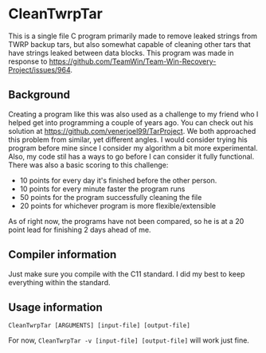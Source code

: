 # CleanTwrpTar
This is a single file C program primarily made to remove leaked strings from TWRP backup tars, but also somewhat capable of cleaning other tars that have strings leaked between data blocks. This program was made in response to https://github.com/TeamWin/Team-Win-Recovery-Project/issues/964. 

## Background
Creating a program like this was also used as a challenge to my friend who I helped get into programming a couple of years ago. You can check out his solution at https://github.com/venerjoel99/TarProject. We both approached this problem from similar, yet different angles. I would consider trying his program before mine since I consider my algorithm a bit more experimental. Also, my code stil has a ways to go before I can consider it fully functional. There was also a basic scoring to this challenge:
* 10 points for every day it's finished before the other person.
* 10 points for every minute faster the program runs
* 50 points for the program successfully cleaning the file
* 20 points for whichever program is more flexible/extensible

As of right now, the programs have not been compared, so he is at a 20 point lead for finishing 2 days ahead of me.

## Compiler information
Just make sure you compile with the C11 standard. I did my best to keep everything within the standard.

## Usage information
```CleanTwrpTar [ARGUMENTS] [input-file] [output-file]```

For now, `CleanTwrpTar -v [input-file] [output-file]` will work just fine.
